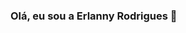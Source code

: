 ### Olá, eu sou a Erlanny Rodrigues 👋

<!--
**lannyily/lannyily** is a ✨ _special_ ✨ repository because its `README.md` (this file) appears on your GitHub profile.

Here are some ideas to get you started:

- 💻 Atualmente Acadêmica do Curso de Sistemas de Informação (UFPI).
- 🌱 
- 📫 Contate-me no email: erlanny.rego@ufpi.edu.br
